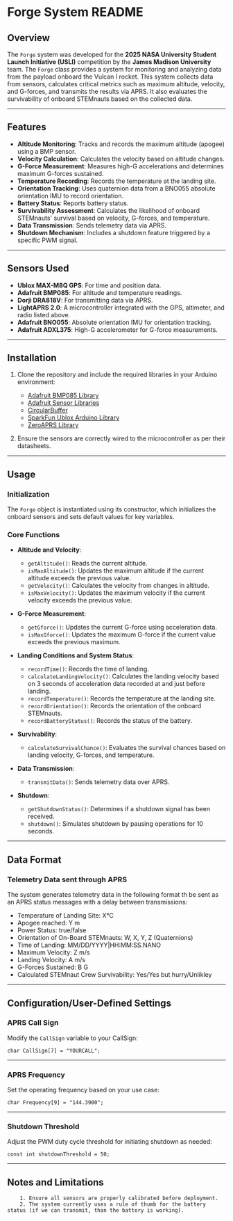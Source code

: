 # Forge System README

## Overview
The `Forge` system was developed for the **2025 NASA University Student Launch Initiative (USLI)** competition by the **James Madison University** team.
The `Forge` class provides a system for monitoring and analyzing data from the payload onboard the Vulcan I rocket. This system collects data from sensors, calculates critical metrics such as maximum altitude, velocity, and G-forces, and transmits the results via APRS. It also evaluates the survivability of onboard STEMnauts based on the collected data.

---

## Features
- **Altitude Monitoring**: Tracks and records the maximum altitude (apogee) using a BMP sensor.
- **Velocity Calculation**: Calculates the velocity based on altitude changes.
- **G-Force Measurement**: Measures high-G accelerations and determines maximum G-forces sustained.
- **Temperature Recording**: Records the temperature at the landing site.
- **Orientation Tracking**: Uses quaternion data from a BNO055 absolute orientation IMU to record orientation.
- **Battery Status**: Reports battery status.
- **Survivability Assessment**: Calculates the likelihood of onboard STEMnauts' survival based on velocity, G-forces, and temperature.
- **Data Transmission**: Sends telemetry data via APRS.
- **Shutdown Mechanism**: Includes a shutdown feature triggered by a specific PWM signal.

---

## Sensors Used
- **Ublox MAX-M8Q GPS**: For time and position data.
- **Adafruit BMP085**: For altitude and temperature readings.
- **Dorji DRA818V**: For transmitting data via APRS.
- **LightAPRS 2.0**: A microcontroller integrated with the GPS, altimeter, and radio listed above.
- **Adafruit BNO055**: Absolute orientation IMU for orientation tracking.
- **Adafruit ADXL375**: High-G accelerometer for G-force measurements.
---

## Installation
1. Clone the repository and include the required libraries in your Arduino environment:
   - [Adafruit BMP085 Library](https://github.com/adafruit/Adafruit-BMP085-Library)
   - [Adafruit Sensor Libraries](https://github.com/adafruit/Adafruit_Sensor)
   - [CircularBuffer](https://github.com/rlogiacco/CircularBuffer)
   - [SparkFun Ublox Arduino Library](https://github.com/sparkfun/SparkFun_Ublox_Arduino_Library)
   - [ZeroAPRS Library](https://github.com/hakkican/ZeroAPRS)

2. Ensure the sensors are correctly wired to the microcontroller as per their datasheets.

---

## Usage
### Initialization
The `Forge` object is instantiated using its constructor, which initializes the onboard sensors and sets default values for key variables.

### Core Functions
- **Altitude and Velocity**:
  - `getAltitude()`: Reads the current altitude.
  - `isMaxAltitude()`: Updates the maximum altitude if the current altitude exceeds the previous value.
  - `getVelocity()`: Calculates the velocity from changes in altitude.
  - `isMaxVelocity()`: Updates the maximum velocity if the current velocity exceeds the previous value.

- **G-Force Measurement**:
  - `getGforce()`: Updates the current G-force using acceleration data.
  - `isMaxGforce()`: Updates the maximum G-force if the current value exceeds the previous maximum.

- **Landing Conditions and System Status**:
  - `recordTime()`: Records the time of landing.
  - `calculateLandingVelocity()`: Calculates the landing velocity based on 3 seconds of acceleration data recorded at and just before landing.
  - `recordTemperature()`: Records the temperature at the landing site.
  - `recordOrientation()`: Records the orientation of the onboard STEMnauts.
  - `recordBatteryStatus()`: Records the status of the battery.

- **Survivability**:
  - `calculateSurvivalChance()`: Evaluates the survival chances based on landing velocity, G-forces, and temperature.

- **Data Transmission**:
  - `transmitData()`: Sends telemetry data over APRS.

- **Shutdown**:
  - `getShutdownStatus()`: Determines if a shutdown signal has been received.
  - `shutdown()`: Simulates shutdown by pausing operations for 10 seconds.

---

## Data Format
### Telemetry Data sent through APRS
The system generates telemetry data in the following format th be sent as an APRS status messages with a delay between transmissions:
- Temperature of Landing Site: X°C 
- Apogee reached: Y m
- Power Status: true/false
- Orientation of On-Board STEMnauts: W, X, Y, Z (Quaternions) 
- Time of Landing: MM/DD/YYYY|HH:MM:SS.NANO 
- Maximum Velocity: Z m/s 
- Landing Velocity: A m/s 
- G-Forces Sustained: B G 
- Calculated STEMnaut Crew Survivability: Yes/Yes but hurry/Unlikley
---
## Configuration/User-Defined Settings
### APRS Call Sign
Modify the `CallSign` variable to your CallSign:

    char CallSign[7] = "YOURCALL";
---
### APRS Frequency 
Set the operating frequency based on your use case:

    char Frequency[9] = "144.3900";
---
### Shutdown Threshold 
Adjust the PWM duty cycle threshold for initiating shutdown as needed:

    const int shutdownThreshold = 50;
---
## Notes and Limitations

        1. Ensure all sensors are properly calibrated before deployment.
        2. The system currently uses a rule of thumb for the battery status (if we can transmit, than the battery is working).
